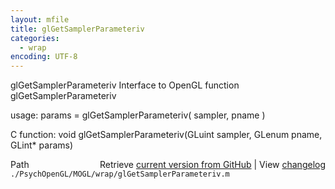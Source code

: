 ```yaml
---
layout: mfile
title: glGetSamplerParameteriv
categories:
  - wrap
encoding: UTF-8
---
```


glGetSamplerParameteriv  Interface to OpenGL function glGetSamplerParameteriv  

usage:  params = glGetSamplerParameteriv( sampler, pname )  

C function:  void glGetSamplerParameteriv(GLuint sampler, GLenum pname, GLint\* params)  


<div class="code_header" style="text-align:right;">
  <span style="float:left;">Path&nbsp;&nbsp;</span> <span class="counter">Retrieve <a href=
  "https://raw.github.com/Psychtoolbox-3/Psychtoolbox-3/beta/./PsychOpenGL/MOGL/wrap/glGetSamplerParameteriv.m">current version from GitHub</a> | View <a href=
  "https://github.com/Psychtoolbox-3/Psychtoolbox-3/commits/beta/./PsychOpenGL/MOGL/wrap/glGetSamplerParameteriv.m">changelog</a></span>
</div>
<div class="code">
  <code>./PsychOpenGL/MOGL/wrap/glGetSamplerParameteriv.m</code>
</div>
